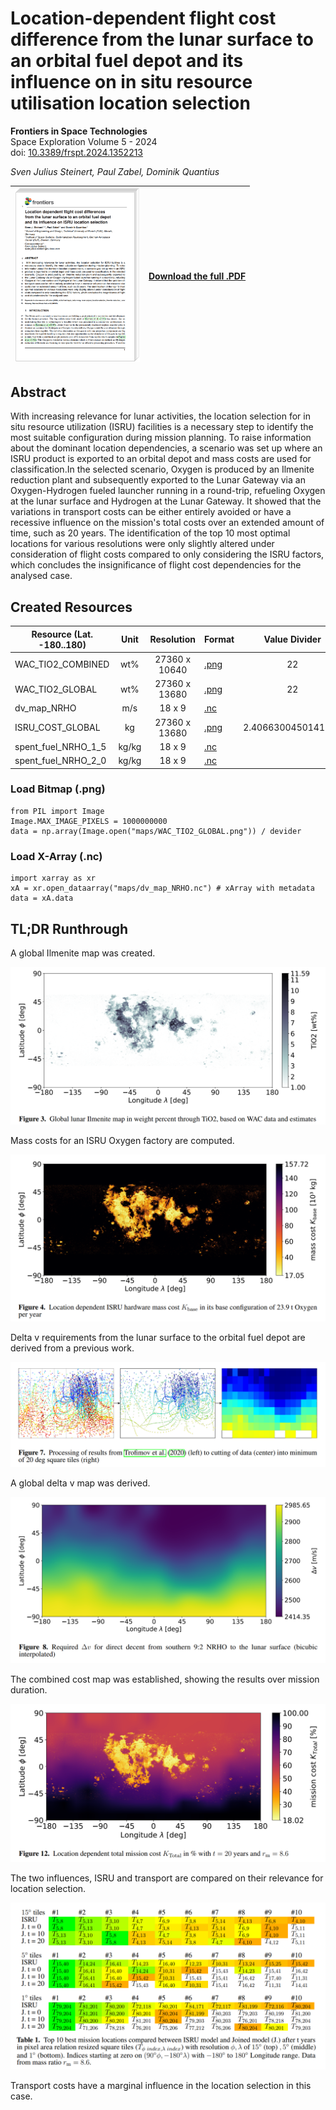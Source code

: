 # Location-dependent flight cost difference from the lunar surface to an orbital fuel depot and its influence on in situ resource utilisation location selection

**Frontiers in Space Technologies**
<br>
Space Exploration Volume 5 - 2024
<br>
doi: [10.3389/frspt.2024.1352213](https://doi.org/10.3389/frspt.2024.1352213)

*Sven Julius Steinert, Paul Zabel, Dominik Quantius*

| [<img src="https://raw.githubusercontent.com/Sven-J-Steinert/10.3389-frspt.2024.1352213/master/preview/00.png" width="200">](https://raw.githubusercontent.com/Sven-J-Steinert/10.3389-frspt.2024.1352213/master/manuscript.pdf?raw=true)  | [Download the full .PDF](https://www.frontiersin.org/articles/10.3389/frspt.2024.1352213/pdf)  | 
| -------- | ------- |

## Abstract
With increasing relevance for lunar activities, the location selection for in situ resource utilization (ISRU) facilities is a necessary step to identify the most suitable configuration during mission planning. To raise information about the dominant location dependencies, a scenario was set up where an ISRU product is exported to an orbital depot and mass costs are used for classification.In the selected scenario, Oxygen is produced by an Ilmenite reduction plant and subsequently exported to the Lunar Gateway via an Oxygen-Hydrogen fueled launcher running in a round-trip, refueling Oxygen at the lunar surface and Hydrogen at the Lunar Gateway. It showed that the variations in transport costs can be either entirely avoided or have a recessive influence on the mission's total costs over an extended amount of time, such as 20 years. The identification of the top 10 most optimal locations for various resolutions were only slightly altered under consideration of flight costs compared to only considering the ISRU factors, which concludes the insignificance of flight cost dependencies for the analysed case.

## Created Resources
|  Resource  (Lat. -180..180)  |  Unit | Resolution | Format | Value Divider |
| -------- | :---: |  :---: | -------- | :---: |
| WAC_TIO2_COMBINED |  wt%  |27360 x 10640     | [.png](https://github.com/Sven-J-Steinert/10.3389-frspt.2024.1352213/blob/master/maps/preparation/TiO2/WAC_TIO2_COMBINED.png?raw=True) | 22 |
| WAC_TIO2_GLOBAL |   wt%  | 27360 x 13680     | [.png](https://github.com/Sven-J-Steinert/10.3389-frspt.2024.1352213/blob/master/maps/WAC_TIO2_GLOBAL.png?raw=True) | 22 | 
| dv_map_NRHO    |  m/s  | 18 x 9    | [.nc](https://github.com/Sven-J-Steinert/10.3389-frspt.2024.1352213/blob/master/maps/dv_map_NRHO.nc?raw=True) | |  |
| ISRU_COST_GLOBAL  |  kg  | 27360 x 13680    | [.png](https://github.com/Sven-J-Steinert/10.3389-frspt.2024.1352213/blob/master/maps/ISRU_COST_GLOBAL.png?raw=True) | 2.4066300450141145  |
| spent_fuel_NRHO_1_5  |  kg/kg  | 18 x 9    | [.nc](https://github.com/Sven-J-Steinert/10.3389-frspt.2024.1352213/blob/master/maps/spent_fuel_NRHO_1_5.nc?raw=True) | |  |
| spent_fuel_NRHO_2_0  |  kg/kg  | 18 x 9    | [.nc](https://github.com/Sven-J-Steinert/10.3389-frspt.2024.1352213/blob/master/maps/spent_fuel_NRHO_2_0.nc?raw=True) | |  |

### Load Bitmap (.png)
```
from PIL import Image
Image.MAX_IMAGE_PIXELS = 1000000000
data = np.array(Image.open("maps/WAC_TIO2_GLOBAL.png")) / devider
```

### Load X-Array (.nc)
```
import xarray as xr
xA = xr.open_dataarray("maps/dv_map_NRHO.nc") # xArray with metadata
data = xA.data
```

## TL;DR Runthrough


A global Ilmenite map was created.

![Ilmenite Map](preview/01.png)

Mass costs for an ISRU Oxygen factory are computed.

![ISRU Cost Map](preview/02.png)

Delta v requirements from the lunar surface to the orbital fuel depot are derived from a previous work.

![dv processing](preview/03.png)

A global delta v map was derived.

![dv Map](preview/04.png)

The combined cost map was established, showing the results over mission duration.

![Joined Cost Map](preview/05.png)

The two influences, ISRU and transport are compared on their relevance for location selection.

![Evaluation](preview/06.png)

Transport costs have a marginal influence in the location selection in this case.

<meta name="google-site-verification" content="JJSLVVHRTa3-_HkAaNoBEYtCm7RiAjuba9XKOUl-aWQ" />
